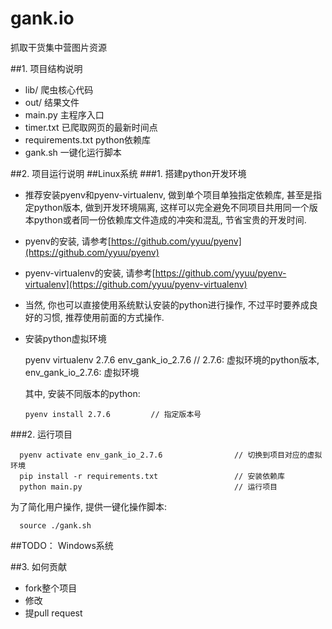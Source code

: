 # gank.io
抓取干货集中营图片资源

##1. 项目结构说明
- lib/
爬虫核心代码
- out/
结果文件
- main.py
主程序入口
- timer.txt
已爬取网页的最新时间点
- requirements.txt
python依赖库
- gank.sh
一键化运行脚本

##2. 项目运行说明
##Linux系统
###1. 搭建python开发环境
- 推荐安装pyenv和pyenv-virtualenv, 做到单个项目单独指定依赖库, 甚至是指定python版本, 做到开发环境隔离, 这样可以完全避免不同项目共用同一个版本python或者同一份依赖库文件造成的冲突和混乱, 节省宝贵的开发时间.
- pyenv的安装, 请参考[https://github.com/yyuu/pyenv](https://github.com/yyuu/pyenv)
- pyenv-virtualenv的安装, 请参考[https://github.com/yyuu/pyenv-virtualenv](https://github.com/yyuu/pyenv-virtualenv)
- 当然, 你也可以直接使用系统默认安装的python进行操作, 不过平时要养成良好的习惯, 推荐使用前面的方式操作.
- 安装python虚拟环境

  	pyenv virtualenv 2.7.6 env_gank_io_2.7.6        // 2.7.6: 虚拟环境的python版本, env_gank_io_2.7.6: 虚拟环境

  其中, 安装不同版本的python:

	  pyenv install 2.7.6         // 指定版本号

###2. 运行项目

      pyenv activate env_gank_io_2.7.6                // 切换到项目对应的虚拟环境
      pip install -r requirements.txt                 // 安装依赖库
      python main.py                                  // 运行项目

  为了简化用户操作, 提供一键化操作脚本:

	  source ./gank.sh

##TODO： Windows系统

##3. 如何贡献
- fork整个项目
- 修改
- 提pull request
